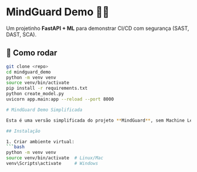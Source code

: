 # MindGuard Demo 🧠🎰

Um projetinho **FastAPI + ML** para demonstrar CI/CD com segurança (SAST, DAST, SCA).

## 🚀 Como rodar

```bash
git clone <repo>
cd mindguard_demo
python -m venv venv
source venv/bin/activate
pip install -r requirements.txt
python create_model.py
uvicorn app.main:app --reload --port 8000

# MindGuard Demo Simplificada

Esta é uma versão simplificada do projeto **MindGuard**, sem Machine Learning, mas com vulnerabilidades propositalmente incluídas para testes de segurança (SAST, DAST e SCA).

## Instalação

1. Criar ambiente virtual:
```bash
python -m venv venv
source venv/bin/activate  # Linux/Mac
venv\Scripts\activate     # Windows

